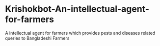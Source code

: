 # Krishokbot-An-intellectual-agent-for-farmers
A intellectual agent for farmers which provides pests and diseases related queries to Bangladeshi Farmers
